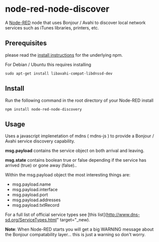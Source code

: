 node-red-node-discover
======================

A <a href="http://nodered.org" target="_new">Node-RED</a> node that uses Bonjour
 / Avahi to discover local network services such as iTunes libraries, printers, etc.

Prerequisites
-------------

please read the [install instructions](https://www.npmjs.com/package/mdns) for the underlying npm.

For Debian / Ubuntu this requires installing

    sudo apt-get install libavahi-compat-libdnssd-dev

Install
-------

Run the following command in the root directory of your Node-RED install

    npm install node-red-node-discovery

Usage
-----

Uses a javascript implenetation of mdns ( mdns-js ) to provide a Bonjour / Avahi
service discovery capability.

**msg.payload** contains the service object on both arrival and leaving.

**msg.state** contains boolean true or false depending if the service has arrived (true) or gone away (false)..

Within the msg.payload object the most interesting things are:

 * msg.payload.name
 * msg.payload.interface
 * msg.payload.port
 * msg.payload.addresses
 * msg.payload.txtRecord

For a full list of official service types see [this list](http://www.dns-sd.org/ServiceTypes.html" target="_new).

**Note**: When Node-RED starts you will get a big WARNING message about the Bonjour compatability layer... this is just a warning so don't worry.
